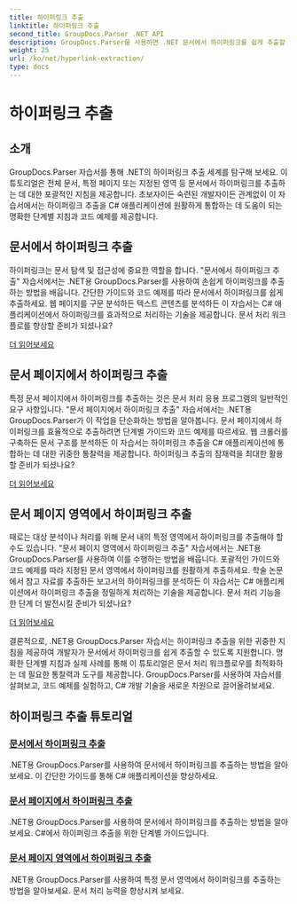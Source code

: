 ```yaml
---
title: 하이퍼링크 추출
linktitle: 하이퍼링크 추출
second_title: GroupDocs.Parser .NET API
description: GroupDocs.Parser를 사용하면 .NET 문서에서 하이퍼링크를 쉽게 추출할 수 있습니다. 하이퍼링크 추출을 위한 단계별 가이드를 통해 C# 애플리케이션을 향상하세요.
weight: 25
url: /ko/net/hyperlink-extraction/
type: docs
---
```

# 하이퍼링크 추출

## 소개

GroupDocs.Parser 자습서를 통해 .NET의 하이퍼링크 추출 세계를 탐구해 보세요. 이 튜토리얼은 전체 문서, 특정 페이지 또는 지정된 영역 등 문서에서 하이퍼링크를 추출하는 데 대한 포괄적인 지침을 제공합니다. 초보자이든 숙련된 개발자이든 관계없이 이 자습서에서는 하이퍼링크 추출을 C# 애플리케이션에 원활하게 통합하는 데 도움이 되는 명확한 단계별 지침과 코드 예제를 제공합니다.

## 문서에서 하이퍼링크 추출

하이퍼링크는 문서 탐색 및 접근성에 중요한 역할을 합니다. "문서에서 하이퍼링크 추출" 자습서에서는 .NET용 GroupDocs.Parser를 사용하여 손쉽게 하이퍼링크를 추출하는 방법을 배웁니다. 간단한 가이드와 코드 예제를 따라 문서에서 하이퍼링크를 쉽게 추출하세요. 웹 페이지를 구문 분석하든 텍스트 콘텐츠를 분석하든 이 자습서는 C# 애플리케이션에서 하이퍼링크를 효과적으로 처리하는 기술을 제공합니다. 문서 처리 워크플로를 향상할 준비가 되셨나요?

[더 읽어보세요](./extract-hyperlinks-from-document/)

## 문서 페이지에서 하이퍼링크 추출

특정 문서 페이지에서 하이퍼링크를 추출하는 것은 문서 처리 응용 프로그램의 일반적인 요구 사항입니다. "문서 페이지에서 하이퍼링크 추출" 자습서에서는 .NET용 GroupDocs.Parser가 이 작업을 단순화하는 방법을 알아봅니다. 문서 페이지에서 하이퍼링크를 효율적으로 추출하려면 단계별 가이드와 코드 예제를 따르세요. 웹 크롤러를 구축하든 문서 구조를 분석하든 이 자습서는 하이퍼링크 추출을 C# 애플리케이션에 통합하는 데 대한 귀중한 통찰력을 제공합니다. 하이퍼링크 추출의 잠재력을 최대한 활용할 준비가 되셨나요?

[더 읽어보세요](./extract-hyperlinks-from-document-page/)

## 문서 페이지 영역에서 하이퍼링크 추출

때로는 대상 분석이나 처리를 위해 문서 내의 특정 영역에서 하이퍼링크를 추출해야 할 수도 있습니다. "문서 페이지 영역에서 하이퍼링크 추출" 자습서에서는 .NET용 GroupDocs.Parser를 사용하여 이를 수행하는 방법을 배웁니다. 포괄적인 가이드와 코드 예제를 따라 지정된 문서 영역에서 하이퍼링크를 원활하게 추출하세요. 학술 논문에서 참고 자료를 추출하든 보고서의 하이퍼링크를 분석하든 이 자습서는 C# 애플리케이션에서 하이퍼링크 추출을 정밀하게 처리하는 기술을 제공합니다. 문서 처리 기능을 한 단계 더 발전시킬 준비가 되셨나요?

[더 읽어보세요](./extract-hyperlinks-from-document-page-area/)

결론적으로, .NET용 GroupDocs.Parser 자습서는 하이퍼링크 추출을 위한 귀중한 지침을 제공하여 개발자가 문서에서 하이퍼링크를 쉽게 추출할 수 있도록 지원합니다. 명확한 단계별 지침과 실제 사례를 통해 이 튜토리얼은 문서 처리 워크플로우를 최적화하는 데 필요한 통찰력과 도구를 제공합니다. GroupDocs.Parser를 사용하여 자습서를 살펴보고, 코드 예제를 실험하고, C# 개발 기술을 새로운 차원으로 끌어올려보세요.
## 하이퍼링크 추출 튜토리얼
### [문서에서 하이퍼링크 추출](./extract-hyperlinks-from-document/)
.NET용 GroupDocs.Parser를 사용하여 문서에서 하이퍼링크를 추출하는 방법을 알아보세요. 이 간단한 가이드를 통해 C# 애플리케이션을 향상하세요.
### [문서 페이지에서 하이퍼링크 추출](./extract-hyperlinks-from-document-page/)
.NET용 GroupDocs.Parser를 사용하여 문서에서 하이퍼링크를 추출하는 방법을 알아보세요. C#에서 하이퍼링크 추출을 위한 단계별 가이드입니다.
### [문서 페이지 영역에서 하이퍼링크 추출](./extract-hyperlinks-from-document-page-area/)
.NET용 GroupDocs.Parser를 사용하여 특정 문서 영역에서 하이퍼링크를 추출하는 방법을 알아보세요. 문서 처리 능력을 향상시켜 보세요.